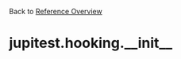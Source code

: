 
Back to [Reference Overview](https://github.com/pyrustic/jupitest/blob/master/docs/reference/README.md)

# jupitest.hooking.\_\_init\_\_



<br>


